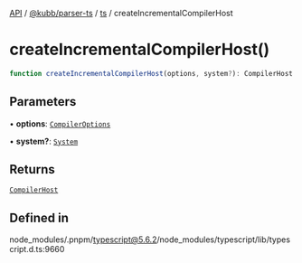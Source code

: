 [API](../../../../../packages.md) / [@kubb/parser-ts](../../../index.md) / [ts](../index.md) / createIncrementalCompilerHost

# createIncrementalCompilerHost()

```ts
function createIncrementalCompilerHost(options, system?): CompilerHost
```

## Parameters

• **options**: [`CompilerOptions`](../interfaces/CompilerOptions.md)

• **system?**: [`System`](../interfaces/System.md)

## Returns

[`CompilerHost`](../interfaces/CompilerHost.md)

## Defined in

node\_modules/.pnpm/typescript@5.6.2/node\_modules/typescript/lib/typescript.d.ts:9660
